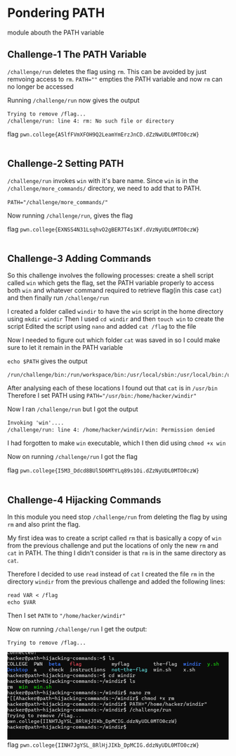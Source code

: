 # Pondering PATH

module abouth the PATH variable

## Challenge-1 The PATH Variable

`/challenge/run` deletes the flag using `rm`. This can be avoided by just remvoing access to `rm`.
`PATH=""` empties the PATH variable and now `rm` can no longer be accessed

Running `/challenge/run` now gives the output
```
Trying to remove /flag...
/challenge/run: line 4: rm: No such file or directory
```
flag `pwn.college{A5lfFVmXFOH9Q2LeamYmErzJnCD.dZzNwUDL0MTO0czW}`
<br><br>


## Challenge-2 Setting PATH

`/challenge/run` invokes `win` with it's bare name. Since `win` is in the `/challenge/more_commands/` directory, we need to add that to PATH.

`PATH="/challenge/more_commands/"`

Now running `/challenge/run`, gives the flag 

flag `pwn.college{EXNSS4N31LsqhvO2gBER7T4s1Kf.dVzNyUDL0MTO0czW}`
<br><br>

## Challenge-3 Adding Commands

So this challenge involves the following processes: create a shell script called `win` which gets the flag, set the PATH variable properly to access both `win` and whatever command required to retrieve flag(in this case `cat`) and then finally run `/challenge/run`

I created a folder called `windir` to have the `win` script in the home directory using `mkdir windir`
Then I used `cd windir` and then `touch win` to create the script
Edited the script using `nano` and added `cat /flag` to the file

Now I needed to figure out which folder `cat` was saved in so I could make sure to let it remain in the PATH variable

`echo $PATH` gives the output 
```
/run/challenge/bin:/run/workspace/bin:/usr/local/sbin:/usr/local/bin:/usr/sbin:/usr/bin:/sbin:/bin
```

After analysing each of these locations I found out that `cat` is in `/usr/bin`
Therefore I set PATH using `PATH="/usr/bin:/home/hacker/windir"`

Now I ran `/challenge/run` but I got the output
```
Invoking 'win'....
/challenge/run: line 4: /home/hacker/windir/win: Permission denied
```

I had forgotten to make `win` executable, which I then did using `chmod +x win`

Now on running `/challenge/run` I got the flag 

flag `pwn.college{I5M3_Ddcd8BUl5D6MTYLq89s1Oi.dZzNyUDL0MTO0czW}`
<br><br>

## Challenge-4 Hijacking Commands

In this module you need stop `/challenge/run` from deleting the flag by using `rm` and also print the flag.

My first idea was to create a script called `rm` that is basically a copy of `win` from the previous challenge and put the locations of only the new `rm` and `cat` in PATH.
The thing I didn't consider is that `rm` is in the same directory as `cat`.

Therefore I decided to use `read` instead of `cat`
I created the file `rm` in the directory `windir` from the previous challenge and added the following lines:
```
read VAR < /flag
echo $VAR
```

Then I set `PATH` to `"/home/hacker/windir"`

Now on running `/challenge/run` I get the output:
```
Trying to remove /flag...
```
![Img1](Image_resources/Mod12_Ch4.png)
flag `pwn.college{IINH7JgYSL_8RlHjJIKb_DpMCIG.ddzNyUDL0MTO0czW}`